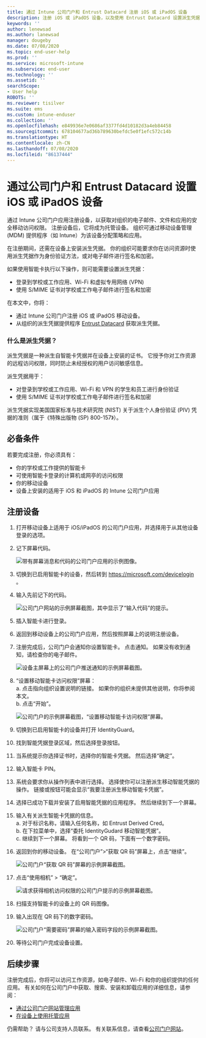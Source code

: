 ```yaml
---
title: 通过 Intune 公司门户和 Entrust Datacard 注册 iOS 或 iPadOS 设备
description: 注册 iOS 或 iPadOS 设备，以及使用 Entrust Datacard 设置派生凭据身份验证。
keywords: ''
author: lenewsad
ms.author: lanewsad
manager: dougeby
ms.date: 07/08/2020
ms.topic: end-user-help
ms.prod: ''
ms.service: microsoft-intune
ms.subservice: end-user
ms.technology: ''
ms.assetid: ''
searchScope:
- User help
ROBOTS: ''
ms.reviewer: tisilver
ms.suite: ems
ms.custom: intune-enduser
ms.collection: ''
ms.openlocfilehash: e849936e7e0686af3377fd4d10182d3a4eb84458
ms.sourcegitcommit: 678104677ad36b789630befdc5e0f1efc572c14b
ms.translationtype: HT
ms.contentlocale: zh-CN
ms.lasthandoff: 07/08/2020
ms.locfileid: "86137444"
---
```

# <a name="set-up-ios-or-ipados-device-with-company-portal-and-entrust-datacard"></a>通过公司门户和 Entrust Datacard 设置 iOS 或 iPadOS 设备

通过 Intune 公司门户应用注册设备，以获取对组织的电子邮件、文件和应用的安全移动访问权限。 注册设备后，它将成为托管设备。 组织可通过移动设备管理 (MDM) 提供程序（如 Intune）为该设备分配策略和应用。  

在注册期间，还需在设备上安装派生凭据。 你的组织可能要求你在访问资源时使用派生凭据作为身份验证方法，或对电子邮件进行签名和加密。 

如果使用智能卡执行以下操作，则可能需要设置派生凭据：  

* 登录到学校或工作应用、Wi-Fi 和虚拟专用网络 (VPN)
* 使用 S/MIME 证书对学校或工作电子邮件进行签名和加密  

在本文中，你将：  

   * 通过 Intune 公司门户注册 iOS 或 iPadOS 移动设备。  
   * 从组织的派生凭据提供程序 [Entrust Datacard](https://www.entrustdatacard.com/) 获取派生凭据。  

### <a name="what-are-derived-credentials"></a>什么是派生凭据？  
派生凭据是一种派生自智能卡凭据并在设备上安装的证书。 它授予你对工作资源的远程访问权限，同时防止未经授权的用户访问敏感信息。  

派生凭据用于： 
* 对登录到学校或工作应用、Wi-Fi 和 VPN 的学生和员工进行身份验证
* 使用 S/MIME 证书对学校或工作电子邮件进行签名和加密

派生凭据实现美国国家标准与技术研究院 (NIST) 关于派生个人身份验证 (PIV) 凭据的准则（属于《特殊出版物 (SP) 800-157》）。  

## <a name="prerequisites"></a>必备条件

 若要完成注册，你必须具有：

* 你的学校或工作提供的智能卡
* 可使用智能卡登录的计算机或网亭的访问权限
* 你的移动设备
* 设备上安装的适用于 iOS 和 iPadOS 的 Intune 公司门户应用  


## <a name="enroll-device"></a>注册设备  
1. 打开移动设备上适用于 iOS/iPadOS 的公司门户应用，并选择用于从其他设备登录的选项。  

2. 记下屏幕代码。  

    ![带有屏幕消息和代码的公司门户应用的示例图像。](./media/copy-code-intercede.png)   

3. 切换到已启用智能卡的设备，然后转到 https://microsoft.com/devicelogin 。 
4. 输入先前记下的代码。  

    ![公司门户网站的示例屏幕截图，其中显示了“输入代码”的提示。](./media/enter-code-intercede.png)   

5. 插入智能卡进行登录。   
6. 返回到移动设备上的公司门户应用，然后按照屏幕上的说明注册设备。  
7. 注册完成后，公司门户会通知你设置智能卡。 点击通知。 如果没有收到通知，请检查你的电子邮件。   

    ![设备主屏幕上的公司门户推送通知的示例屏幕截图。](./media/action-required-in-app-intercede.png)  

8. “设置移动智能卡访问权限”屏幕：   
    a. 点击指向组织设置说明的链接。 如果你的组织未提供其他说明，你将参阅本文。  
    b. 点击“开始”。  

    ![公司门户的示例屏幕截图，“设置移动智能卡访问权限”屏幕。](./media/smart-card-info-intercede.png)

9. 切换到已启用智能卡的设备并打开 IdentityGuard。 
10. 找到智能凭据登录区域，然后选择登录按钮。  
11. 当系统提示你选择证书时，选择你的智能卡凭据。 然后选择“确定”。 
12. 输入智能卡 PIN。  
13. 系统会要求你从操作列表中进行选择。 选择使你可以注册派生移动智能凭据的操作。 链接或按钮可能会显示“我要注册派生移动智能卡凭据”。  
14. 选择已成功下载并安装了启用智能凭据的应用程序。 然后继续到下一个屏幕。   
15. 输入有关派生智能卡凭据的信息。  
    a. 对于标识名称，请输入任何名称，如 Entrust Derived Cred。  
    b. 在下拉菜单中，选择“委托 IdentityGudard 移动智能凭据”。  
    c. 继续到下一个屏幕。 将看到一个 QR 码，下面有一个数字密码。  

16. 返回到你的移动设备。 在“公司门户”>“获取 QR 码”屏幕上，点击“继续”。 

    ![公司门户“获取 QR 码”屏幕的示例屏幕截图。](./media/get-qr-code-intercede.png)  
17. 点击“使用相机” > “确定”。  

    ![请求获得相机访问权限的公司门户提示的示例屏幕截图。](./media/allow-cp-camera-access-intercede.png)  
18. 扫描支持智能卡的设备上的 QR 码图像。  
19. 输入出现在 QR 码下的数字密码。  

    ![公司门户“需要密码”屏幕的输入密码字段的示例屏幕截图。](./media/enter-password-derived-credentials.png)   

20. 等待公司门户完成设备设置。  


## <a name="next-steps"></a>后续步骤  
注册完成后，你将可以访问工作资源，如电子邮件、Wi-Fi 和你的组织提供的任何应用。 有关如何在公司门户中获取、搜索、安装和卸载应用的详细信息，请参阅：

* [通过公司门户网站管理应用](manage-apps-cpweb.md)  
* [在设备上使用托管应用](use-managed-apps-on-your-device-ios.md)  

仍需帮助？ 请与公司支持人员联系。 有关联系信息，请查看[公司门户网站](https://go.microsoft.com/fwlink/?linkid=2010980)。  
